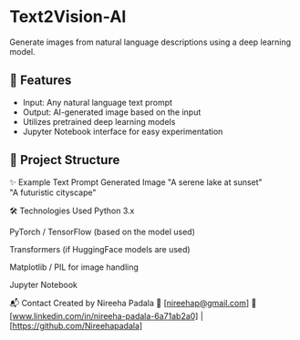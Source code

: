 # Text2Vision-AI
Generate images from natural language descriptions using a deep learning model.

## 🧠 Features

- Input: Any natural language text prompt
- Output: AI-generated image based on the input
- Utilizes pretrained deep learning models
- Jupyter Notebook interface for easy experimentation

## 📁 Project Structure
✨ Example
Text Prompt	Generated Image
"A serene lake at sunset"	
"A futuristic cityscape"

🛠️ Technologies Used
Python 3.x

PyTorch / TensorFlow (based on the model used)

Transformers (if HuggingFace models are used)

Matplotlib / PIL for image handling

Jupyter Notebook

📬 Contact Created by Nireeha Padala 📧 [nireehap@gmail.com] 🔗 [www.linkedin.com/in/nireeha-padala-6a71ab2a0] | [https://github.com/Nireehapadala]
